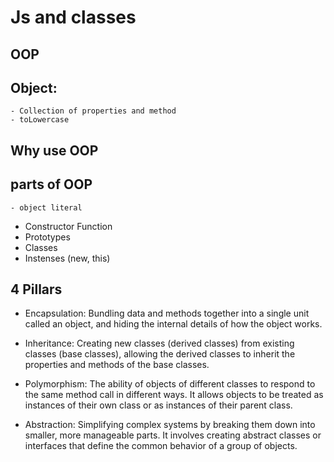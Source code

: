 # Js and classes

## OOP

## Object: 
    - Collection of properties and method
    - toLowercase

## Why use OOP

## parts of OOP
    - object literal

- Constructor Function
- Prototypes
- Classes
- Instenses (new, this)

## 4 Pillars

- Encapsulation: Bundling data and methods together into a single unit called an object, and hiding the internal details of how the object works.

- Inheritance: Creating new classes (derived classes) from existing classes (base classes), allowing the derived classes to inherit the properties and methods of the base classes.

- Polymorphism: The ability of objects of different classes to respond to the same method call in different ways. It allows objects to be treated as instances of their own class or as instances of their parent class.

- Abstraction: Simplifying complex systems by breaking them down into smaller, more manageable parts. It involves creating abstract classes or interfaces that define the common behavior of a group of objects.